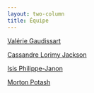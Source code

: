 ```yaml
---
layout: two-column
title: Équipe
---
```

<a href="valerie">Valérie Gaudissart</a>

<a href="cassandre">Cassandre Lorimy Jackson</a>

<a href="isis">Isis Philippe-Janon</a>

<a href="morton">Morton Potash</a>


